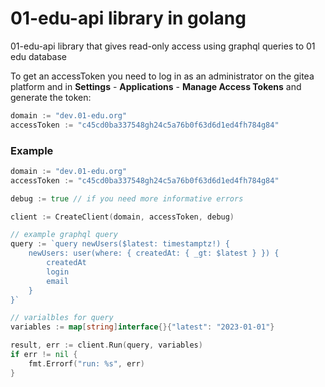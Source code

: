 # 01-edu-api library in golang

01-edu-api library that gives read-only access using graphql queries to 01 edu database

To get an accessToken you need to log in as an administrator on the gitea platform and in **Settings** - **Applications** - **Manage Access Tokens** and generate the token:

```go
domain := "dev.01-edu.org"
accessToken := "c45cd0ba337548gh24c5a76b0f63d6d1ed4fh784g84"
```

### Example

```go
domain := "dev.01-edu.org"
accessToken := "c45cd0ba337548gh24c5a76b0f63d6d1ed4fh784g84"

debug := true // if you need more informative errors

client := CreateClient(domain, accessToken, debug)

// example graphql query
query := `query newUsers($latest: timestamptz!) {
    newUsers: user(where: { createdAt: { _gt: $latest } }) {
        createdAt
        login
        email
    }
}`

// varialbles for query
variables := map[string]interface{}{"latest": "2023-01-01"}

result, err := client.Run(query, variables)
if err != nil {
    fmt.Errorf("run: %s", err)
}
```